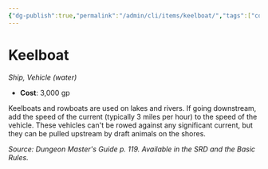 ```yaml
---
{"dg-publish":true,"permalink":"/admin/cli/items/keelboat/","tags":["compendium/src/5e/dmg","item/vehicle/ship"],"updated":"2025-01-11T15:32:17.813+00:00"}
---
```


# Keelboat
*Ship, Vehicle (water)*  

- **Cost**: 3,000 gp

Keelboats and rowboats are used on lakes and rivers. If going downstream, add the speed of the current (typically 3 miles per hour) to the speed of the vehicle. These vehicles can't be rowed against any significant current, but they can be pulled upstream by draft animals on the shores.

*Source: Dungeon Master's Guide p. 119. Available in the SRD and the Basic Rules.*